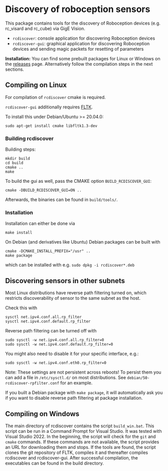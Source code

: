 Discovery of roboception sensors
================================

This package contains tools for the discovery of Roboception devices
(e.g. rc_visard and rc_cube) via GigE Vision.

- `rcdiscover`: console application for discovering Roboception devices
- `rcdiscover-gui`: graphical application for discovering Roboception devices and
  sending magic packets for resetting of parameters

**Installation:** You can find some prebuilt packages for Linux or Windows on the [releases](https://github.com/roboception/rcdiscover/releases) page. Alternatively follow the compilation steps in the next sections.

Compiling on Linux
------------------

For compilation of `rcdiscover` cmake is required.

`rcdiscover-gui` additionally requires [FLTK](http://www.fltk.org/).

To install this under Debian/Ubuntu >= 20.04.0:

```
sudo apt-get install cmake libfltk1.3-dev
```

### Building rcdiscover

Building steps:

```
mkdir build
cd build
cmake ..
make
```

To build the gui as well, pass the CMAKE option `BUILD_RCDISCOVER_GUI`:

```
cmake -DBUILD_RCDISCOVER_GUI=ON ..
```

Afterwards, the binaries can be found in `build/tools/`.

### Installation

Installation can either be done via

```
make install
```

On Debian (and derivatives like Ubuntu) Debian packages can be built with

```
cmake -DCMAKE_INSTALL_PREFIX="/usr" ..
make package
```

which can be installed with e.g. `sudo dpkg -i rcdiscover*.deb`

Discovering sensors in other subnets
------------------------------------

Most Linux distributions have reverse path filtering turned on, which restricts discoverability of sensor to the same subnet as the host.

Check this with
```
sysctl net.ipv4.conf.all.rp_filter
sysctl net.ipv4.conf.default.rp_filter
```

Reverse path filtering can be turned off with

```
sudo sysctl -w net.ipv4.conf.all.rp_filter=0
sudo sysctl -w net.ipv4.conf.default.rp_filter=0
```

You might also need to disable it for your specific interface, e.g.:

```
sudo sysctl -w net.ipv4.conf.eth0.rp_filter=0
```

Note: These settings are not persistent across reboots! To persist them you can add a file in `/etc/sysctl.d/` on most distributions. See `debian/50-rcdiscover-rpfilter.conf` for an example.

If you built a Debian package with `make package`, it will automatically ask you if you want to disable reverse path filtering at package installation.

Compiling on Windows
--------------------

The main directory of rcdiscover contains the script `build_win.bat`. This script can be run in a Command Prompt for Visual Studio. It was tested with Visual Studio 2022. In the beginning, the script will check for the `git` and `cmake` commands. If these commands are not available, the script provides an URL for downloading them and stops. If the tools are found, the script clones the git repository of FLTK, compiles it and thereafter compiles rcdiscover and rcdiscover-gui. After successful compilation, the executables can be found in the build directory.
